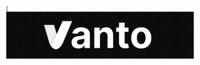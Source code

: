 [![vanto](https://raw.githubusercontent.com/jsstoni/jsstoni/a0e16914c009cfbd6d864048fe7118570e166174/Banner%20Github.svg)
